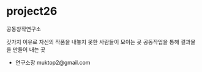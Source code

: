 # project26
<head> 공동창작연구소 </head>
<p>
갖가지 이유로 자신의 작품을 내놓지 못한 사람들이 모이는 곳
공동작업을 통해 결과물을 만들어 내는 곳 
</p>

<ul>
<li>연구소장 muktop2@gmail.com</li>
<ul>
